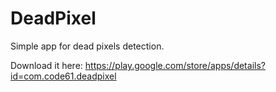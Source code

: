 # DeadPixel

Simple app for dead pixels detection.

Download it here: https://play.google.com/store/apps/details?id=com.code61.deadpixel
